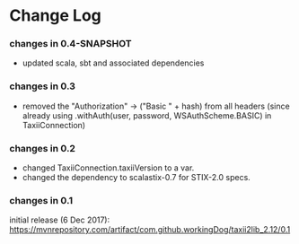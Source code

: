 Change Log
==========


### changes in 0.4-SNAPSHOT

* updated scala, sbt and associated dependencies

### changes in 0.3

* removed the "Authorization" -> ("Basic " + hash) from all headers 
    (since already using .withAuth(user, password, WSAuthScheme.BASIC) in TaxiiConnection)

### changes in 0.2

* changed TaxiiConnection.taxiiVersion to a var.
* changed the dependency to scalastix-0.7 for STIX-2.0 specs.

### changes in 0.1

initial release (6 Dec 2017): 
https://mvnrepository.com/artifact/com.github.workingDog/taxii2lib_2.12/0.1

